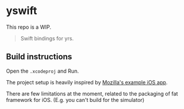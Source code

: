# yswift

This repo is a WIP.

> Swift bindings for yrs.

## Build instructions

Open the `.xcodeproj` and Run.

The project setup is heavily inspired by [Mozilla's example iOS app](https://github.com/mozilla/uniffi-rs/tree/main/examples/app/ios).

There are few limitations at the moment, related to the packaging of fat framework for iOS. (E.g. you can't build for the simulator)
